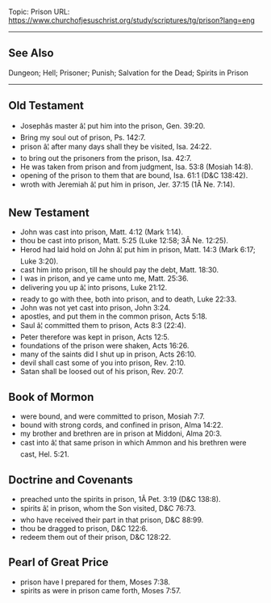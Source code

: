 Topic: Prison
URL: https://www.churchofjesuschrist.org/study/scriptures/tg/prison?lang=eng

---

## See Also

Dungeon; Hell; Prisoner; Punish; Salvation for the Dead; Spirits in Prison

---

## Old Testament

- Josephâs master â¦ put him into the prison, Gen. 39:20.
- Bring my soul out of prison, Ps. 142:7.
- prison â¦ after many days shall they be visited, Isa. 24:22.
- to bring out the prisoners from the prison, Isa. 42:7.
- He was taken from prison and from judgment, Isa. 53:8 (Mosiah 14:8).
- opening of the prison to them that are bound, Isa. 61:1 (D&C 138:42).
- wroth with Jeremiah â¦ put him in prison, Jer. 37:15 (1Â Ne. 7:14).

## New Testament

- John was cast into prison, Matt. 4:12 (Mark 1:14).
- thou be cast into prison, Matt. 5:25 (Luke 12:58; 3Â Ne. 12:25).
- Herod had laid hold on John â¦ put him in prison, Matt. 14:3 (Mark 6:17; Luke 3:20).
- cast him into prison, till he should pay the debt, Matt. 18:30.
- I was in prison, and ye came unto me, Matt. 25:36.
- delivering you up â¦ into prisons, Luke 21:12.
- ready to go with thee, both into prison, and to death, Luke 22:33.
- John was not yet cast into prison, John 3:24.
- apostles, and put them in the common prison, Acts 5:18.
- Saul â¦ committed them to prison, Acts 8:3 (22:4).
- Peter therefore was kept in prison, Acts 12:5.
- foundations of the prison were shaken, Acts 16:26.
- many of the saints did I shut up in prison, Acts 26:10.
- devil shall cast some of you into prison, Rev. 2:10.
- Satan shall be loosed out of his prison, Rev. 20:7.

## Book of Mormon

- were bound, and were committed to prison, Mosiah 7:7.
- bound with strong cords, and confined in prison, Alma 14:22.
- my brother and brethren are in prison at Middoni, Alma 20:3.
- cast into â¦ that same prison in which Ammon and his brethren were cast, Hel. 5:21.

## Doctrine and Covenants

- preached unto the spirits in prison, 1Â Pet. 3:19 (D&C 138:8).
- spirits â¦ in prison, whom the Son visited, D&C 76:73.
- who have received their part in that prison, D&C 88:99.
- thou be dragged to prison, D&C 122:6.
- redeem them out of their prison, D&C 128:22.

## Pearl of Great Price

- prison have I prepared for them, Moses 7:38.
- spirits as were in prison came forth, Moses 7:57.

